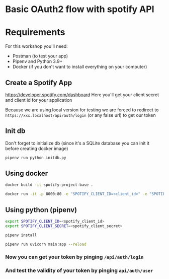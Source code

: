 # Basic OAuth2 flow with spotify API

# Requirements
For this workshop you'll need:
- Postman (to test your app)
- Pipenv and Python 3.9+
- Docker (if you don't want to install everything on your computer)

## Create a Spotify App
https://developer.spotify.com/dashboard
Here you'll get your client secret and client id for your application

Because we are using local version for testing we are forced to redirect to `https://xxx.localhost/api/auth/login` (or any false url) to get our token

## Init db
Don't forget to initialize db (since it's a SQLite database you can init it before creating docker image)
```sh
pipenv run python initdb.py
```
## Using docker

```sh
docker build -it spotify-project-base .
```
```sh
docker run -it -p 8000:80 -e "SPOTIFY_CLIENT_ID=<client_id>" -e "SPOTIFY_CLIENT_SECRET=<client_secret>" kiki-playlist
```
## Using python (pipenv)
```sh
export SPOTIFY_CLIENT_ID=<spotify_client_id>
export SPOTIFY_CLIENT_SECRET=<spotify_client_secret>
```
```sh
pipenv install
```
```sh
pipenv run uvicorn main:app --reload
```

### Now you can get your token by pinging `/api/auth/login`
### And test the validity of your token by pinging `api/auth/user`